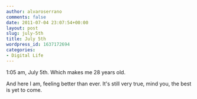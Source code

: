 ```yaml
---
author: alvaroserrano
comments: false
date: 2011-07-04 23:07:54+00:00
layout: post
slug: july-5th
title: July 5th
wordpress_id: 1637172694
categories:
- Digital Life
---
```


1:05 am, July 5th. Which makes me 28 years old.

And here I am, feeling better than ever. It's still very true, mind you, the best is yet to come.
